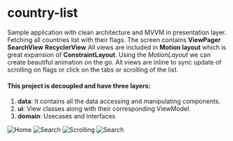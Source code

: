 # country-list
Sample application with clean architecture and MVVM in presentation layer.
Fetching all countries list with their flags.
The screen contains
**ViewPager**
**SearchView**
**RecyclerView**
All views are included in **Motion layout** which is great expansion of **ConstraintLayout**.
Using the *MotionLayout* we can create beautiful animation on the go.
All views are inline to sync update of scrolling on flags or click on the tabs or scrolling of the list.



#### This project is decoupled and have three layers:
1. **data**: It contains all the data accessing and manipulating components.
2. **ui**: View classes along with their corresponding ViewModel.
4. **domain**: Usecases and interfaces

![Home](enter.jpg)
![Search](search.jpg)
![Scrolling](scrollup.jpg)
![Search ](search2.jpg)
